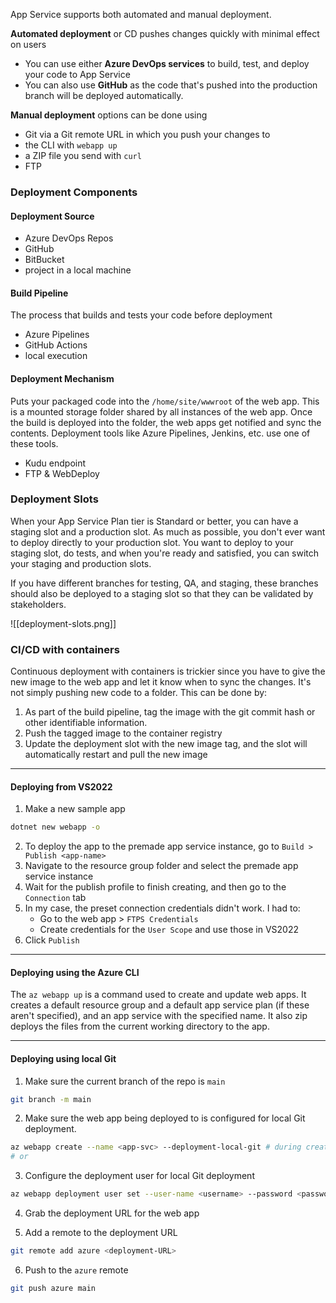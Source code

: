 
App Service supports both automated and manual deployment. 

**Automated deployment** or CD pushes changes quickly with minimal effect on users
- You can use either **Azure DevOps services** to build, test, and deploy your code to App Service
- You can also use **GitHub** as the code that's pushed into the production branch will be deployed automatically.
 
**Manual deployment** options can be done using
- Git via a Git remote URL in which you push your changes to
- the CLI with `webapp up`
- a ZIP file you send with `curl`
- FTP

### Deployment Components

#### Deployment Source
- Azure DevOps Repos
- GitHub
- BitBucket
- project in a local machine

#### Build Pipeline
The process that builds and tests your code before deployment
- Azure Pipelines
- GitHub Actions
- local execution

#### Deployment Mechanism
Puts your packaged code into the `/home/site/wwwroot` of the web app. This is a mounted storage folder shared by all instances of the web app. Once the build is deployed into the folder, the web apps get notified and sync the contents. Deployment tools like Azure Pipelines, Jenkins, etc. use one of these tools.
- Kudu endpoint
- FTP & WebDeploy

### Deployment Slots
When your App Service Plan tier is Standard or better, you can have a staging slot and a production slot. As much as possible, you don't ever want to deploy directly to your production slot. You want to deploy to your staging slot, do tests, and when you're ready and satisfied, you can switch your staging and production slots. 

If you have different branches for testing, QA, and staging, these branches should also be deployed to a staging slot so that they can be validated by stakeholders.

![[deployment-slots.png]]

### CI/CD with containers
Continuous deployment with containers is trickier since you have to give the new image to the web app and let it know when to sync the changes. It's not simply pushing new code to a folder. This can be done by:
1. As part of the build pipeline, tag the image with the git commit hash or other identifiable information. 
2. Push the tagged image to the container registry
3. Update the deployment slot with the new image tag, and the slot will automatically restart and pull the new image

---
#### Deploying from VS2022
1. Make a new sample app
```sh
dotnet new webapp -o
```

2. To deploy the app to the premade app service instance, go to `Build > Publish <app-name>`
3. Navigate to the resource group folder and select the premade app service instance
4. Wait for the publish profile to finish creating, and then go to the `Connection` tab
5. In my case, the preset connection credentials didn't work. I had to:
	- Go to the web app > `FTPS Credentials`
	- Create credentials for the `User Scope` and use those in VS2022
6. Click `Publish`

---
#### Deploying using the Azure CLI
The `az webapp up` is a command used to create and update web apps. It creates a default resource group and a default app service plan (if these aren't specified), and an app service with the specified name. It also zip deploys the files from the current working directory to the app.

---
#### Deploying using local Git
1. Make sure the current branch of the repo is `main`
```sh
git branch -m main
```
2. Make sure the web app being deployed to is configured for local Git deployment. 
```sh
az webapp create --name <app-svc> --deployment-local-git # during creation
# or

```

3. Configure the deployment user for local Git deployment
```sh
az webapp deployment user set --user-name <username> --password <password>
```

4. Grab the deployment URL for the web app

5. Add a remote to the deployment URL
```sh
git remote add azure <deployment-URL>
```

6. Push to the `azure` remote
```sh
git push azure main
```


